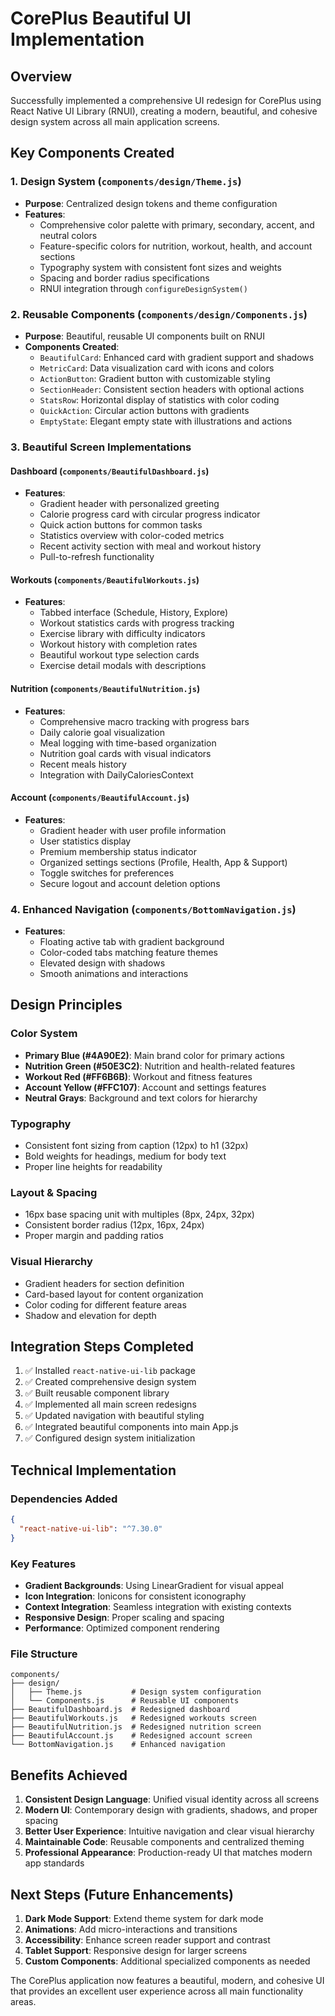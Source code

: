 # CorePlus Beautiful UI Implementation

## Overview
Successfully implemented a comprehensive UI redesign for CorePlus using React Native UI Library (RNUI), creating a modern, beautiful, and cohesive design system across all main application screens.

## Key Components Created

### 1. Design System (`components/design/Theme.js`)
- **Purpose**: Centralized design tokens and theme configuration
- **Features**:
  - Comprehensive color palette with primary, secondary, accent, and neutral colors
  - Feature-specific colors for nutrition, workout, health, and account sections
  - Typography system with consistent font sizes and weights
  - Spacing and border radius specifications
  - RNUI integration through `configureDesignSystem()`

### 2. Reusable Components (`components/design/Components.js`)
- **Purpose**: Beautiful, reusable UI components built on RNUI
- **Components Created**:
  - `BeautifulCard`: Enhanced card with gradient support and shadows
  - `MetricCard`: Data visualization card with icons and colors
  - `ActionButton`: Gradient button with customizable styling
  - `SectionHeader`: Consistent section headers with optional actions
  - `StatsRow`: Horizontal display of statistics with color coding
  - `QuickAction`: Circular action buttons with gradients
  - `EmptyState`: Elegant empty state with illustrations and actions

### 3. Beautiful Screen Implementations

#### Dashboard (`components/BeautifulDashboard.js`)
- **Features**:
  - Gradient header with personalized greeting
  - Calorie progress card with circular progress indicator
  - Quick action buttons for common tasks
  - Statistics overview with color-coded metrics
  - Recent activity section with meal and workout history
  - Pull-to-refresh functionality

#### Workouts (`components/BeautifulWorkouts.js`)
- **Features**:
  - Tabbed interface (Schedule, History, Explore)
  - Workout statistics cards with progress tracking
  - Exercise library with difficulty indicators
  - Workout history with completion rates
  - Beautiful workout type selection cards
  - Exercise detail modals with descriptions

#### Nutrition (`components/BeautifulNutrition.js`)
- **Features**:
  - Comprehensive macro tracking with progress bars
  - Daily calorie goal visualization
  - Meal logging with time-based organization
  - Nutrition goal cards with visual indicators
  - Recent meals history
  - Integration with DailyCaloriesContext

#### Account (`components/BeautifulAccount.js`)
- **Features**:
  - Gradient header with user profile information
  - User statistics display
  - Premium membership status indicator
  - Organized settings sections (Profile, Health, App & Support)
  - Toggle switches for preferences
  - Secure logout and account deletion options

### 4. Enhanced Navigation (`components/BottomNavigation.js`)
- **Features**:
  - Floating active tab with gradient background
  - Color-coded tabs matching feature themes
  - Elevated design with shadows
  - Smooth animations and interactions

## Design Principles

### Color System
- **Primary Blue (#4A90E2)**: Main brand color for primary actions
- **Nutrition Green (#50E3C2)**: Nutrition and health-related features
- **Workout Red (#FF6B6B)**: Workout and fitness features
- **Account Yellow (#FFC107)**: Account and settings features
- **Neutral Grays**: Background and text colors for hierarchy

### Typography
- Consistent font sizing from caption (12px) to h1 (32px)
- Bold weights for headings, medium for body text
- Proper line heights for readability

### Layout & Spacing
- 16px base spacing unit with multiples (8px, 24px, 32px)
- Consistent border radius (12px, 16px, 24px)
- Proper margin and padding ratios

### Visual Hierarchy
- Gradient headers for section definition
- Card-based layout for content organization
- Color coding for different feature areas
- Shadow and elevation for depth

## Integration Steps Completed

1. ✅ Installed `react-native-ui-lib` package
2. ✅ Created comprehensive design system
3. ✅ Built reusable component library
4. ✅ Implemented all main screen redesigns
5. ✅ Updated navigation with beautiful styling
6. ✅ Integrated beautiful components into main App.js
7. ✅ Configured design system initialization

## Technical Implementation

### Dependencies Added
```json
{
  "react-native-ui-lib": "^7.30.0"
}
```

### Key Features
- **Gradient Backgrounds**: Using LinearGradient for visual appeal
- **Icon Integration**: Ionicons for consistent iconography
- **Context Integration**: Seamless integration with existing contexts
- **Responsive Design**: Proper scaling and spacing
- **Performance**: Optimized component rendering

### File Structure
```
components/
├── design/
│   ├── Theme.js           # Design system configuration
│   └── Components.js      # Reusable UI components
├── BeautifulDashboard.js  # Redesigned dashboard
├── BeautifulWorkouts.js   # Redesigned workouts screen
├── BeautifulNutrition.js  # Redesigned nutrition screen
├── BeautifulAccount.js    # Redesigned account screen
└── BottomNavigation.js    # Enhanced navigation
```

## Benefits Achieved

1. **Consistent Design Language**: Unified visual identity across all screens
2. **Modern UI**: Contemporary design with gradients, shadows, and proper spacing
3. **Better User Experience**: Intuitive navigation and clear visual hierarchy
4. **Maintainable Code**: Reusable components and centralized theming
5. **Professional Appearance**: Production-ready UI that matches modern app standards

## Next Steps (Future Enhancements)

1. **Dark Mode Support**: Extend theme system for dark mode
2. **Animations**: Add micro-interactions and transitions
3. **Accessibility**: Enhance screen reader support and contrast
4. **Tablet Support**: Responsive design for larger screens
5. **Custom Components**: Additional specialized components as needed

The CorePlus application now features a beautiful, modern, and cohesive UI that provides an excellent user experience across all main functionality areas.
